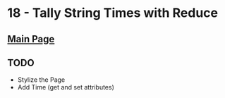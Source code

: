 # 18 - Tally String Times with Reduce

## <a href='https://github.com/Mugilan-Codes/javascript-30'>Main Page</a>

## TODO

- Stylize the Page
- Add Time (get and set attributes)
